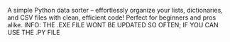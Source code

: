 A simple Python data sorter – effortlessly organize your lists, dictionaries, and CSV files with clean, efficient code! Perfect for beginners and pros alike.
INFO: THE .EXE FILE WONT BE UPDATED SO OFTEN; IF YOU CAN USE THE .PY FILE
